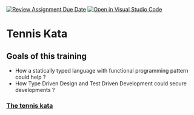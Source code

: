 [![Review Assignment Due Date](https://classroom.github.com/assets/deadline-readme-button-22041afd0340ce965d47ae6ef1cefeee28c7c493a6346c4f15d667ab976d596c.svg)](https://classroom.github.com/a/kNGFNVRp)
[![Open in Visual Studio Code](https://classroom.github.com/assets/open-in-vscode-2e0aaae1b6195c2367325f4f02e2d04e9abb55f0b24a779b69b11b9e10269abc.svg)](https://classroom.github.com/online_ide?assignment_repo_id=17905484&assignment_repo_type=AssignmentRepo)
# Tennis Kata

## Goals of this training

- How a statically typed language with functional programming pattern could help ?
- How Type Driven Design and Test Driven Development could secure developments ?


### [The tennis kata](./docs/02-kata.md)
